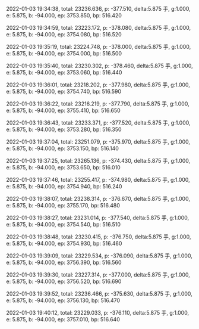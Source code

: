 2022-01-03 19:34:38, total: 23236.636, p: -377.510, delta:5.875 手, g:1.000, e: 5.875, b: -94.000, ep: 3753.850, bp: 516.420

2022-01-03 19:34:59, total: 23223.172, p: -378.080, delta:5.875 手, g:1.000, e: 5.875, b: -94.000, ep: 3754.080, bp: 516.520

2022-01-03 19:35:19, total: 23224.748, p: -378.000, delta:5.875 手, g:1.000, e: 5.875, b: -94.000, ep: 3754.000, bp: 516.500

2022-01-03 19:35:40, total: 23230.302, p: -378.460, delta:5.875 手, g:1.000, e: 5.875, b: -94.000, ep: 3753.060, bp: 516.440

2022-01-03 19:36:01, total: 23218.202, p: -377.980, delta:5.875 手, g:1.000, e: 5.875, b: -94.000, ep: 3754.740, bp: 516.590

2022-01-03 19:36:22, total: 23216.219, p: -377.790, delta:5.875 手, g:1.000, e: 5.875, b: -94.000, ep: 3755.410, bp: 516.650

2022-01-03 19:36:43, total: 23233.371, p: -377.520, delta:5.875 手, g:1.000, e: 5.875, b: -94.000, ep: 3753.280, bp: 516.350

2022-01-03 19:37:04, total: 23251.079, p: -375.970, delta:5.875 手, g:1.000, e: 5.875, b: -94.000, ep: 3753.150, bp: 516.140

2022-01-03 19:37:25, total: 23265.136, p: -374.430, delta:5.875 手, g:1.000, e: 5.875, b: -94.000, ep: 3753.650, bp: 516.010

2022-01-03 19:37:46, total: 23255.417, p: -374.980, delta:5.875 手, g:1.000, e: 5.875, b: -94.000, ep: 3754.940, bp: 516.240

2022-01-03 19:38:07, total: 23238.314, p: -376.670, delta:5.875 手, g:1.000, e: 5.875, b: -94.000, ep: 3755.170, bp: 516.480

2022-01-03 19:38:27, total: 23231.014, p: -377.540, delta:5.875 手, g:1.000, e: 5.875, b: -94.000, ep: 3754.540, bp: 516.510

2022-01-03 19:38:48, total: 23230.415, p: -376.750, delta:5.875 手, g:1.000, e: 5.875, b: -94.000, ep: 3754.930, bp: 516.460

2022-01-03 19:39:09, total: 23229.534, p: -376.090, delta:5.875 手, g:1.000, e: 5.875, b: -94.000, ep: 3756.390, bp: 516.560

2022-01-03 19:39:30, total: 23227.314, p: -377.000, delta:5.875 手, g:1.000, e: 5.875, b: -94.000, ep: 3756.520, bp: 516.690

2022-01-03 19:39:52, total: 23236.466, p: -375.630, delta:5.875 手, g:1.000, e: 5.875, b: -94.000, ep: 3756.130, bp: 516.470

2022-01-03 19:40:12, total: 23229.033, p: -376.110, delta:5.875 手, g:1.000, e: 5.875, b: -94.000, ep: 3757.010, bp: 516.640